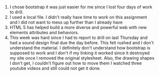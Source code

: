 1. I chose bootstrap it was just easier for me since I lost four days of work
to drill.
2. I used a local file. I didn't really have time to work on this assignment and I
did not want to mess up further than I already have
3. HTML 5 has helped build a more diverse and powerful web with new elements
attributes and behaviors.
4. This week was hard since I had to report to drill on last Thursday and had a sound
design final due the day before. This felt rushed and I don't understand the material.
I definitely don't understand how bootstrap is supposed to work and I don't if my
linking it worked since it destroyed my site once I removed the original stylesheet.
Also, the drawing shapes I don't get, I couldn't figure out how to move them
I watched three youtube videos and still could not get it done.
